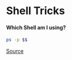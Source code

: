 # Shell Tricks

#### Which Shell am I using?

```Bash
ps -p $$
```

[Source](https://linuxhandbook.com/shell-using/)
